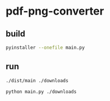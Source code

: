 # pdf-png-converter

## build

```bash
pyinstaller --onefile main.py
```

## run

```bash
./dist/main ./downloads
```

```bash
python main.py ./downloads
```
